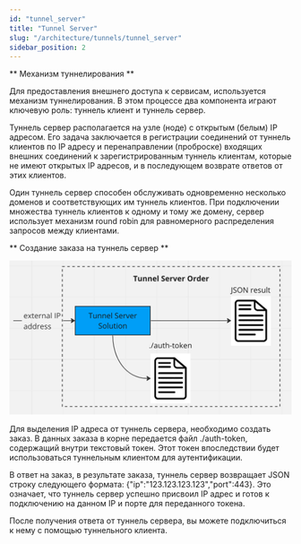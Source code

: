 ```yaml
---
id: "tunnel_server"
title: "Tunnel Server"
slug: "/architecture/tunnels/tunnel_server"
sidebar_position: 2
---
```


** Механизм туннелирования **

Для предоставления внешнего доступа к сервисам, используется механизм туннелирования. В этом процессе два компонента играют ключевую роль: туннель клиент и туннель сервер.

Туннель сервер располагается на узле (ноде) с открытым (белым) IP адресом. Его задача заключается в регистрации соединений от туннель клиентов по IP адресу и перенаправлении (проброске) входящих внешних соединений к зарегистрированным туннель клиентам, которые не имеют открытых IP адресов, и в последующем возврате ответов от этих клиентов.

Один туннель сервер способен обслуживать одновременно несколько доменов и соответствующих им туннель клиентов. При подключении множества туннель клиентов к одному и тому же домену, сервер использует механизм round robin для равномерного распределения запросов между клиентами.

** Создание заказа на туннель сервер **

![img.png](img.png)

Для выделения IP адреса от туннель сервера, необходимо создать заказ. В данных заказа в корне передается файл ./auth-token, содержащий внутри текстовый токен. Этот токен впоследствии будет использоваться туннельным клиентом для аутентификации.

В ответ на заказ, в результате заказа, туннель сервер возвращает JSON строку следующего формата: {"ip":"123.123.123.123","port":443}. Это означает, что туннель сервер успешно присвоил IP адрес и готов к подключению на данном IP и порте для переданного токена.

После получения ответа от туннель сервера, вы можете подключиться к нему с помощью туннельного клиента.